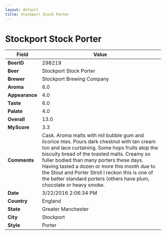 ```yaml
---
layout: default
title: Stockport Stock Porter
---
```


# Stockport Stock Porter

| Field         | Value     |
|---------------|-----------|
| **BeerID** | 298219 |
| **Beer** | Stockport Stock Porter |
| **Brewer** | Stockport Brewing Company |
| **Aroma** | 6.0 |
| **Appearance** | 4.0 |
| **Taste** | 6.0 |
| **Palate** | 4.0 |
| **Overall** | 13.0 |
| **MyScore** | 3.3 |
| **Comments** | Cask. Aroma malts with mil bubble gum and licorice ntes. Pours dark chestnut with tan cream too and lace curtaining. Some hops fruits atop the biscuity bread of the toasted malts. Creamy so fuller bodied than many porters these days. Having tasted a dozen or more this month due to the Stout and Porter Stroll I reckon this is one of the better standard porters &#40;others have plum, chocolate or heavy smoke. |
| **Date** | 3/22/2016 2:06:34 PM |
| **Country** | England |
| **State** | Greater Manchester |
| **City** | Stockport |
| **Style** | Porter |
